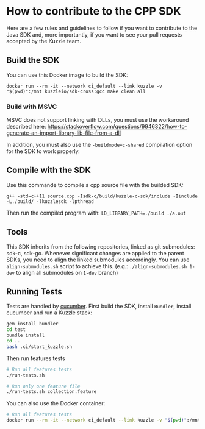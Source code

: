 # How to contribute to the CPP SDK

Here are a few rules and guidelines to follow if you want to contribute to the Java SDK and, more importantly, if you want to see your pull requests accepted by the  Kuzzle team.

## Build the SDK

You can use this Docker image to build the SDK:
```
docker run --rm -it --network ci_default --link kuzzle -v "$(pwd)":/mnt kuzzleio/sdk-cross:gcc make clean all
```

### Build with MSVC

MSVC does not support linking with DLLs, you must use the workaround described here: https://stackoverflow.com/questions/9946322/how-to-generate-an-import-library-lib-file-from-a-dll

In addition, you must also use the `-buildmode=c-shared` compilation option for the SDK to work properly.

## Compile with the SDK

Use this commande to compile a cpp source file with the builded SDK:
```
g++ -std=c++11 source.cpp -Isdk-c/build/kuzzle-c-sdk/include -Iinclude -L./build/ -lkuzzlesdk -lpthread
```

Then run the compiled program with: `LD_LIBRARY_PATH=./build ./a.out`

## Tools

This SDK inherits from the following repositories, linked as git submodules: sdk-c, sdk-go.
Whenever significant changes are applied to the parent SDKs, you need to align the linked submodules accordingly.
You can use `align-submodules.sh` script to achieve this. (e.g.: `./align-submodules.sh 1-dev` to align all submodules on `1-dev` branch)

## Running Tests

Tests are handled by [cucumber](https://cucumber.io/).
First build the SDK, install `Bundler`, install cucumber and run a Kuzzle stack:

```bash
gem install bundler
cd test
bundle install
cd ..
bash .ci/start_kuzzle.sh
```

Then run features tests
```bash
# Run all features tests
./run-tests.sh

# Run only one feature file
./run-tests.sh collection.feature

```

You can also use the Docker container:
```bash
# Run all features tests
docker run --rm -it --network ci_default --link kuzzle -v "$(pwd)":/mnt kuzzleio/sdk-cross:gcc make build_test run_test
```
